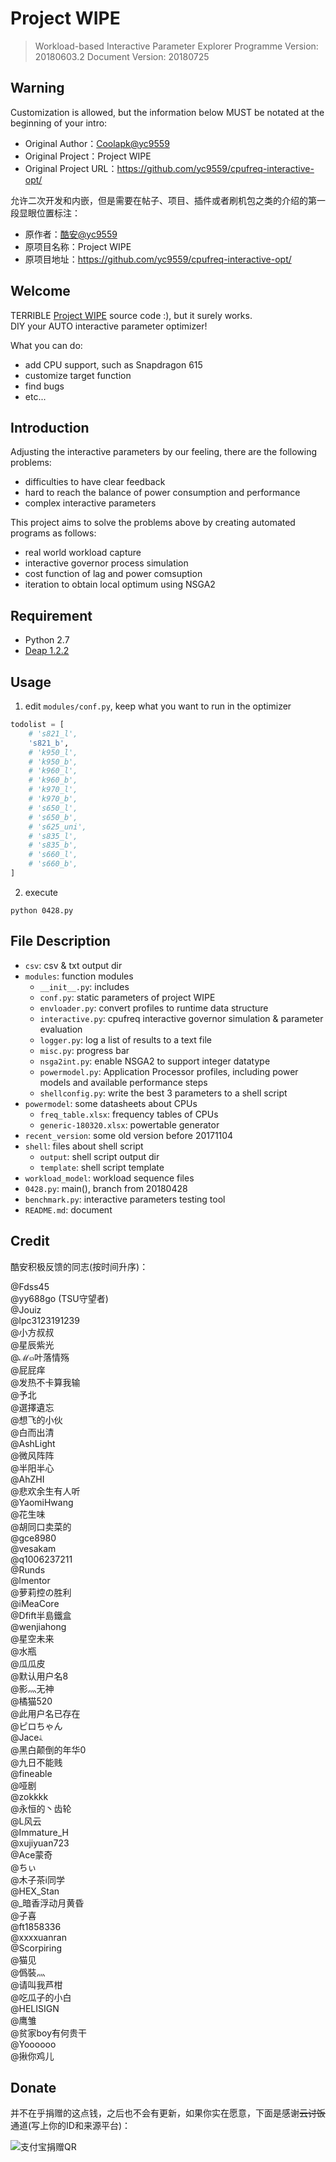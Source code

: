 # Project WIPE

> Workload-based Interactive Parameter Explorer
> Programme Version:    20180603.2
> Document Version:     20180725

## Warning

Customization is allowed, but the information below MUST be notated at the beginning of your intro:  
- Original Author：[Coolapk@yc9559](https://github.com/yc9559/)  
- Original Project：Project WIPE  
- Original Project URL：<https://github.com/yc9559/cpufreq-interactive-opt/>  

允许二次开发和内嵌，但是需要在帖子、项目、插件或者刷机包之类的介绍的第一段显眼位置标注：  
- 原作者：[酷安@yc9559](https://github.com/yc9559/)  
- 原项目名称：Project WIPE  
- 原项目地址：<https://github.com/yc9559/cpufreq-interactive-opt/>  


## Welcome

TERRIBLE [Project WIPE](https://github.com/yc9559/cpufreq-interactive-opt/) source code :), but it surely works.  
DIY your AUTO interactive parameter optimizer!  

What you can do:  
- add CPU support, such as Snapdragon 615
- customize target function
- find bugs
- etc...

## Introduction

Adjusting the interactive parameters by our feeling, there are the following problems:  

- difficulties to have clear feedback
- hard to reach the balance of power consumption and performance
- complex interactive parameters

This project aims to solve the problems above by creating automated programs as follows:  

- real world workload capture
- interactive governor process simulation
- cost function of lag and power comsuption
- iteration to obtain local optimum using NSGA2

## Requirement

- Python 2.7
- [Deap 1.2.2](https://github.com/deap/deap)

## Usage

1. edit `modules/conf.py`, keep what you want to run in the optimizer  

```python
todolist = [
    # 's821_l',
    's821_b',
    # 'k950_l',
    # 'k950_b',
    # 'k960_l',
    # 'k960_b',
    # 'k970_l',
    # 'k970_b',
    # 's650_l',
    # 's650_b',
    # 's625_uni',
    # 's835_l',
    # 's835_b',
    # 's660_l',
    # 's660_b',
]
```

2. execute

```shell
python 0428.py
```

## File Description

- `csv`: csv & txt output dir
- `modules`: function modules
    - `__init__.py`: includes
    - `conf.py`: static parameters of project WIPE
    - `envloader.py`: convert profiles to runtime data structure
    - `interactive.py`: cpufreq interactive governor simulation & parameter evaluation
    - `logger.py`: log a list of results to a text file
    - `misc.py`: progress bar
    - `nsga2int.py`: enable NSGA2 to support integer datatype
    - `powermodel.py`: Application Processor profiles, including power models and available performance steps
    - `shellconfig.py`: write the best 3 parameters to a shell script
- `powermodel`: some datasheets about CPUs
    - `freq_table.xlsx`: frequency tables of CPUs
    - `generic-180320.xlsx`: powertable generator
- `recent_version`: some old version before 20171104
- `shell`: files about shell script
    - `output`: shell script output dir
    - `template`: shell script template
- `workload_model`: workload sequence files
- `0428.py`: main(), branch from 20180428
- `benchmark.py`: interactive parameters testing tool
- `README.md`: document

## Credit

酷安积极反馈的同志(按时间升序)：  

@Fdss45  
@yy688go (TSU守望者)  
@Jouiz  
@lpc3123191239  
@小方叔叔  
@星辰紫光  
@ℳ๓叶落情殇  
@屁屁痒  
@发热不卡算我输  
@予北  
@選擇遺忘  
@想飞的小伙  
@白而出清  
@AshLight  
@微风阵阵  
@半阳半心  
@AhZHI  
@悲欢余生有人听  
@YaomiHwang  
@花生味  
@胡同口卖菜的  
@gce8980  
@vesakam  
@q1006237211  
@Runds  
@lmentor  
@萝莉控の胜利  
@iMeaCore  
@Dfift半島鐵盒  
@wenjiahong  
@星空未来  
@水瓶  
@瓜瓜皮  
@默认用户名8  
@影灬无神  
@橘猫520  
@此用户名已存在  
@ピロちゃん  
@Jaceﮥ  
@黑白颠倒的年华0  
@九日不能贱  
@fineable  
@哑剧  
@zokkkk  
@永恒的丶齿轮  
@L风云  
@Immature_H  
@xujiyuan723  
@Ace蒙奇  
@ちぃ  
@木子茶i同学  
@HEX_Stan  
@_暗香浮动月黄昏  
@子喜  
@ft1858336  
@xxxxuanran  
@Scorpiring  
@猫见  
@僞裝灬  
@请叫我芦柑  
@吃瓜子的小白  
@HELISIGN  
@鹰雏  
@贫家boy有何贵干  
@Yoooooo  
@揪你鸡儿  

## Donate

并不在乎捐赠的这点钱，之后也不会有更新，如果你实在愿意，下面是感谢~~云讨饭~~通道(写上你的ID和来源平台)：  

![支付宝捐赠QR](https://github.com/yc9559/cpufreq-interactive-opt/raw/master/src/alipay-qr.png)
